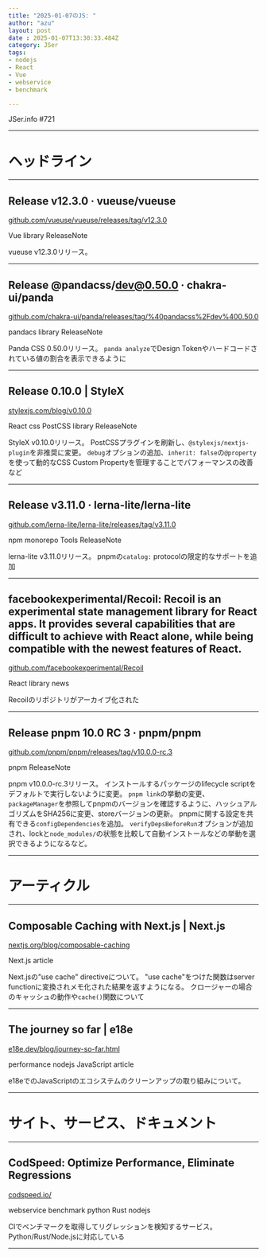 ```yaml
---
title: "2025-01-07のJS: "
author: "azu"
layout: post
date : 2025-01-07T13:30:33.484Z
category: JSer
tags:
- nodejs
- React
- Vue
- webservice
- benchmark

---
```


JSer.info #721

----

<h1 class="site-genre">ヘッドライン</h1>

----

## Release v12.3.0 · vueuse/vueuse
[github.com/vueuse/vueuse/releases/tag/v12.3.0](https://github.com/vueuse/vueuse/releases/tag/v12.3.0 "Release v12.3.0 · vueuse/vueuse")
<p class="jser-tags jser-tag-icon"><span class="jser-tag">Vue</span> <span class="jser-tag">library</span> <span class="jser-tag">ReleaseNote</span></p>

vueuse v12.3.0リリース。


----

## Release @pandacss/dev@0.50.0 · chakra-ui/panda
[github.com/chakra-ui/panda/releases/tag/%40pandacss%2Fdev%400.50.0](https://github.com/chakra-ui/panda/releases/tag/%40pandacss%2Fdev%400.50.0 "Release @pandacss/dev@0.50.0 · chakra-ui/panda")
<p class="jser-tags jser-tag-icon"><span class="jser-tag">pandacs</span> <span class="jser-tag">library</span> <span class="jser-tag">ReleaseNote</span></p>

Panda CSS 0.50.0リリース。
`panda analyze`でDesign Tokenやハードコードされている値の割合を表示できるように


----

## Release 0.10.0 | StyleX
[stylexjs.com/blog/v0.10.0](https://stylexjs.com/blog/v0.10.0 "Release 0.10.0 | StyleX")
<p class="jser-tags jser-tag-icon"><span class="jser-tag">React</span> <span class="jser-tag">css </span> <span class="jser-tag">PostCSS</span> <span class="jser-tag">library</span> <span class="jser-tag">ReleaseNote</span></p>

StyleX v0.10.0リリース。
PostCSSプラグインを刷新し、`@stylexjs/nextjs-plugin`を非推奨に変更。
`debug`オプションの追加、`inherit: false`の`@property`を使って動的なCSS Custom Propertyを管理することでパフォーマンスの改善など


----

## Release v3.11.0 · lerna-lite/lerna-lite
[github.com/lerna-lite/lerna-lite/releases/tag/v3.11.0](https://github.com/lerna-lite/lerna-lite/releases/tag/v3.11.0 "Release v3.11.0 · lerna-lite/lerna-lite")
<p class="jser-tags jser-tag-icon"><span class="jser-tag">npm</span> <span class="jser-tag">monorepo</span> <span class="jser-tag">Tools</span> <span class="jser-tag">ReleaseNote</span></p>

lerna-lite v3.11.0リリース。
pnpmの`catalog:` protocolの限定的なサポートを追加


----

## facebookexperimental/Recoil: Recoil is an experimental state management library for React apps. It provides several capabilities that are difficult to achieve with React alone, while being compatible with the newest features of React.
[github.com/facebookexperimental/Recoil](https://github.com/facebookexperimental/Recoil "facebookexperimental/Recoil: Recoil is an experimental state management library for React apps. It provides several capabilities that are difficult to achieve with React alone, while being compatible with the newest features of React.")
<p class="jser-tags jser-tag-icon"><span class="jser-tag">React</span> <span class="jser-tag">library</span> <span class="jser-tag">news</span></p>

Recoilのリポジトリがアーカイブ化された


----

## Release pnpm 10.0 RC 3 · pnpm/pnpm
[github.com/pnpm/pnpm/releases/tag/v10.0.0-rc.3](https://github.com/pnpm/pnpm/releases/tag/v10.0.0-rc.3 "Release pnpm 10.0 RC 3 · pnpm/pnpm")
<p class="jser-tags jser-tag-icon"><span class="jser-tag">pnpm</span> <span class="jser-tag">ReleaseNote</span></p>

pnpm v10.0.0-rc.3リリース。
インストールするパッケージのlifecycle scriptをデフォルトで実行しないように変更。
 `pnpm link`の挙動の変更、`packageManager`を参照してpnpmのバージョンを確認するように、ハッシュアルゴリズムをSHA256に変更、storeバージョンの更新。
pnpmに関する設定を共有できる`configDependencies`を追加。 `verifyDepsBeforeRun`オプションが追加され、lockと`node_modules/`の状態を比較して自動インストールなどの挙動を選択できるようになるなど。


----
<h1 class="site-genre">アーティクル</h1>

----

## Composable Caching with Next.js | Next.js
[nextjs.org/blog/composable-caching](https://nextjs.org/blog/composable-caching "Composable Caching with Next.js | Next.js")
<p class="jser-tags jser-tag-icon"><span class="jser-tag">Next.js</span> <span class="jser-tag">article</span></p>

Next.jsの"use cache" directiveについて。
"use cache"をつけた関数はserver functionに変換されメモ化された結果を返すようになる。
クロージャーの場合のキャッシュの動作や`cache()`関数について


----

## The journey so far | e18e
[e18e.dev/blog/journey-so-far.html](https://e18e.dev/blog/journey-so-far.html "The journey so far | e18e")
<p class="jser-tags jser-tag-icon"><span class="jser-tag">performance</span> <span class="jser-tag">nodejs</span> <span class="jser-tag">JavaScript</span> <span class="jser-tag">article</span></p>

e18eでのJavaScriptのエコシステムのクリーンアップの取り組みについて。


----
<h1 class="site-genre">サイト、サービス、ドキュメント</h1>

----

## CodSpeed: Optimize Performance, Eliminate Regressions
[codspeed.io/](https://codspeed.io/ "CodSpeed: Optimize Performance, Eliminate Regressions")
<p class="jser-tags jser-tag-icon"><span class="jser-tag">webservice</span> <span class="jser-tag">benchmark</span> <span class="jser-tag">python</span> <span class="jser-tag">Rust</span> <span class="jser-tag">nodejs</span></p>

CIでベンチマークを取得してリグレッションを検知するサービス。
Python/Rust/Node.jsに対応している


----
